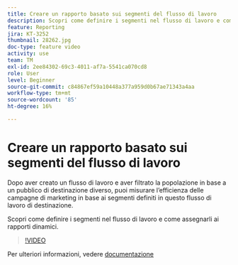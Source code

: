 ```yaml
---
title: Creare un rapporto basato sui segmenti del flusso di lavoro
description: Scopri come definire i segmenti nel flusso di lavoro e come assegnarli ai rapporti dinamici.
feature: Reporting
jira: KT-3252
thumbnail: 28262.jpg
doc-type: feature video
activity: use
team: TM
exl-id: 2ee84302-69c3-4011-af7a-5541ca070cd8
role: User
level: Beginner
source-git-commit: c84867ef59a10448a377a959d0b67ae71343a4aa
workflow-type: tm+mt
source-wordcount: '85'
ht-degree: 16%

---
```


# Creare un rapporto basato sui segmenti del flusso di lavoro

Dopo aver creato un flusso di lavoro e aver filtrato la popolazione in base a un pubblico di destinazione diverso, puoi misurare l’efficienza delle campagne di marketing in base ai segmenti definiti in questo flusso di lavoro di destinazione.

Scopri come definire i segmenti nel flusso di lavoro e come assegnarli ai rapporti dinamici.

>[!VIDEO](https://video.tv.adobe.com/v/28262?quality=12&learn=on)

Per ulteriori informazioni, vedere [documentazione](https://experienceleague.adobe.com/docs/campaign-standard/using/reporting/customizing-reports/creating-a-report-workflow-segment.html?lang=en)
